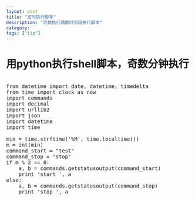 ```yaml
---
layout: post
title: "定时执行脚本"
description: "奇数执行偶数时间段执行脚本"
category: 
tags: ["tip"]
---
```

 
# 用python执行shell脚本，奇数分钟执行

<pre class="prettyprint lang-python">

from datetime import date, datetime, timedelta
from time import clock as now
import commands
import decimal
import urllib2
import json
import datetime
import time

min = time.strftime('%M', time.localtime())
m = int(min)
command_start = "test"
command_stop = "stop"
if m % 2 == 0:
    a, b = commands.getstatusoutput(command_start)
    print 'start ', a
else:
    a, b = commands.getstatusoutput(command_stop)
    print 'stop ', a


 
</pre>





 

